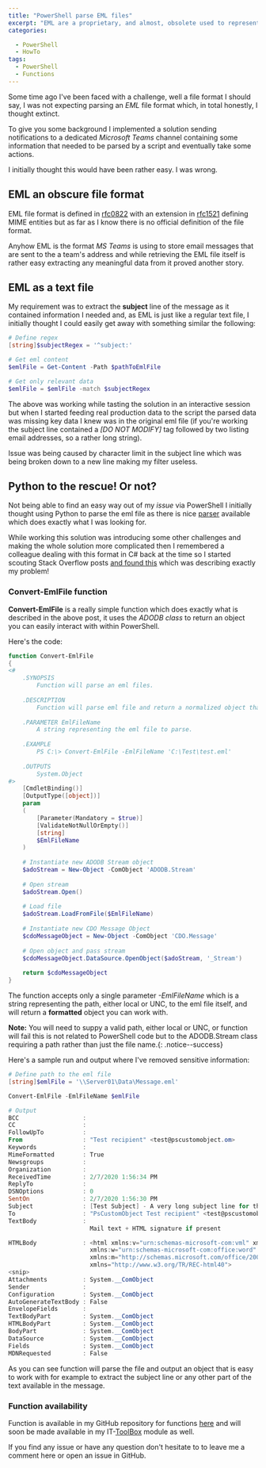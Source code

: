 ```yaml
---
title: "PowerShell parse EML files"
excerpt: "EML are a proprietary, and almost, obsolete used to represent an email message in encoded format which is not easy to parse for automation purposes"
categories:

  - PowerShell
  - HowTo
tags:
  - PowerShell
  - Functions
---
```


Some time ago I've been faced with a challenge, well a file format I should say, I was not expecting parsing an *EML* file format which, in total honestly, I thought extinct.

To give you some background I implemented a solution sending notifications to a dedicated *Microsoft Teams* channel containing some information that needed to be parsed by a script and eventually take some actions.

I initially thought this would have been rather easy. I was wrong.

## EML an obscure file format

EML file format is defined in [rfc0822](https://www.ietf.org/rfc/rfc0822.txt) with an extension in [rfc1521](https://www.ietf.org/rfc/rfc1521.txt) defining MIME entities but as far as I know there is no official definition of the file format.

Anyhow EML is the format *MS Teams* is using to store email messages that are sent to the a team's address and while retrieving the EML file itself is rather easy extracting any meaningful data from it proved another story.

## EML as a text file

My requirement was to extract the **subject** line of the message as it contained information I needed and, as EML is just like a regular text file, I initially thought I could easily get away with something similar the following:

```powershell
# Define regex
[string]$subjectRegex = '^subject:'

# Get eml content
$emlFile = Get-Content -Path $pathToEmlFile

# Get only relevant data
$emlFile = $emlFile -match $subjectRegex
```

The above was working while tasting the solution in an interactive session but when I started feeding real production data to the script the parsed data was missing key data I knew was in the original eml file (if you're working the subject line contained a *[DO NOT MODIFY]* tag followed by two listing email addresses, so a rather long string).

Issue was being caused by character limit in the subject line which was being broken down to a new line making my filter useless.

## Python to the rescue! Or not?

Not being able to find an easy way out of my *issue* via PowerShell I initially thought using Python to parse the eml file as there is nice [parser](https://pypi.org/project/eml-parser/) available which does exactly what I was looking for.

While working this solution was introducing some other challenges and making the whole solution more complicated then I remembered a colleague dealing with this format in C# back at the time so I started scouting Stack Overflow posts [and found this](https://stackoverflow.com/questions/936422/recommendations-on-parsing-eml-files-in-c-sharp/2838544#2838544) which was describing exactly my problem!

### Convert-EmlFile function

**Convert-EmlFile** is a really simple function which does exactly what is described in the above post, it uses the *ADODB class* to return an object you can easily interact with within PowerShell.

Here's the code:

```powershell
function Convert-EmlFile
{
<#
    .SYNOPSIS
        Function will parse an eml files.
        
    .DESCRIPTION
        Function will parse eml file and return a normalized object that can be used to extract infromation from the encoded file.
    
    .PARAMETER EmlFileName
        A string representing the eml file to parse.
    
    .EXAMPLE
        PS C:\> Convert-EmlFile -EmlFileName 'C:\Test\test.eml'
    
    .OUTPUTS
        System.Object
#>
    [CmdletBinding()]
    [OutputType([object])]
    param
    (
        [Parameter(Mandatory = $true)]
        [ValidateNotNullOrEmpty()]
        [string]
        $EmlFileName
    )
    
    # Instantiate new ADODB Stream object
    $adoStream = New-Object -ComObject 'ADODB.Stream'
    
    # Open stream
    $adoStream.Open()
    
    # Load file
    $adoStream.LoadFromFile($EmlFileName)
    
    # Instantiate new CDO Message Object
    $cdoMessageObject = New-Object -ComObject 'CDO.Message'
    
    # Open object and pass stream
    $cdoMessageObject.DataSource.OpenObject($adoStream, '_Stream')
    
    return $cdoMessageObject
}
```

The function accepts only a single parameter *-EmlFileName* which is a string representing the path, either local or UNC, to the eml file itself, and will return a **formatted** object you can work with.

**Note:** You will need to suppy a valid path, either local or UNC, or function will fail this is not related to PowerShell code but to the ADODB.Stream class requiring a path rather than just the file name.{: .notice--success}

Here's a sample run and output where I've removed sensitive information:

```powershell
# Define path to the eml file
[string]$emlFile = '\\Server01\Data\Message.eml'

Convert-EmlFile -EmlFileName $emlFile

# Output
BCC                  :
CC                   :
FollowUpTo           :
From                 : "Test recipient" <test@pscustomobject.om>
Keywords             :
MimeFormatted        : True
Newsgroups           :
Organization         :
ReceivedTime         : 2/7/2020 1:56:34 PM
ReplyTo              :
DSNOptions           : 0
SentOn               : 2/7/2020 1:56:30 PM
Subject              : [Test Subject] - A very long subject line for the test 
To                   : "PsCustomObject Test recipient" <test@pscustomobject.com>
TextBody             :
                       Mail text + HTML signature if present

HTMLBody             : <html xmlns:v="urn:schemas-microsoft-com:vml" xmlns:o="urn:schemas-microsoft-com:office:office"
                       xmlns:w="urn:schemas-microsoft-com:office:word"
                       xmlns:m="http://schemas.microsoft.com/office/2004/12/omml"
                       xmlns="http://www.w3.org/TR/REC-html40">
<snip>
Attachments          : System.__ComObject
Sender               :
Configuration        : System.__ComObject
AutoGenerateTextBody : False
EnvelopeFields       :
TextBodyPart         : System.__ComObject
HTMLBodyPart         : System.__ComObject
BodyPart             : System.__ComObject
DataSource           : System.__ComObject
Fields               : System.__ComObject
MDNRequested         : False
``````

As you can see function will parse the file and output an object that is easy to work with for example to extract the subject line or any other part of the text available in the message.

### Function availability

Function is available in my GitHub repository for functions [here](https://github.com/PsCustomObject/PowerShell-Functions) and will soon be made available in my IT-[ToolBox](https://github.com/PsCustomObject/IT-ToolBox) module as well.

If you find any issue or have any question don't hesitate to to leave me a comment here or open an issue in GitHub.

